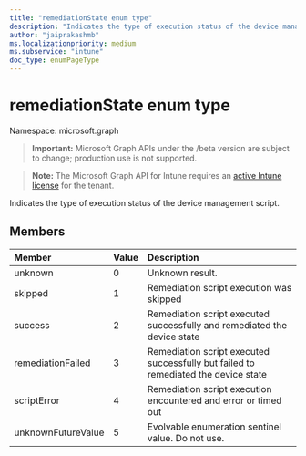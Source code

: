 ```yaml
---
title: "remediationState enum type"
description: "Indicates the type of execution status of the device management script."
author: "jaiprakashmb"
ms.localizationpriority: medium
ms.subservice: "intune"
doc_type: enumPageType
---
```


# remediationState enum type

Namespace: microsoft.graph

> **Important:** Microsoft Graph APIs under the /beta version are subject to change; production use is not supported.

> **Note:** The Microsoft Graph API for Intune requires an [active Intune license](https://go.microsoft.com/fwlink/?linkid=839381) for the tenant.

Indicates the type of execution status of the device management script.

## Members
|Member|Value|Description|
|:---|:---|:---|
|unknown|0|Unknown result.|
|skipped|1|Remediation script execution was skipped|
|success|2|Remediation script executed successfully and remediated the device state|
|remediationFailed|3|Remediation script executed successfully but failed to remediated the device state|
|scriptError|4|Remediation script execution encountered and error or timed out|
|unknownFutureValue|5|Evolvable enumeration sentinel value. Do not use.|
